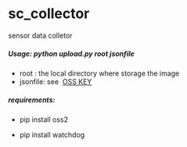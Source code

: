 # sc_collector
sensor data colletor

##### Usage: python upload.py root jsonfile

- root : the local directory where storage the image
- jsonfile: see  [OSS KEY](https://github.com/guangmushikong/sc-cloud/blob/master/src/dataOps/tempdev.json)

##### requirements:

- pip install oss2

- pip install watchdog
